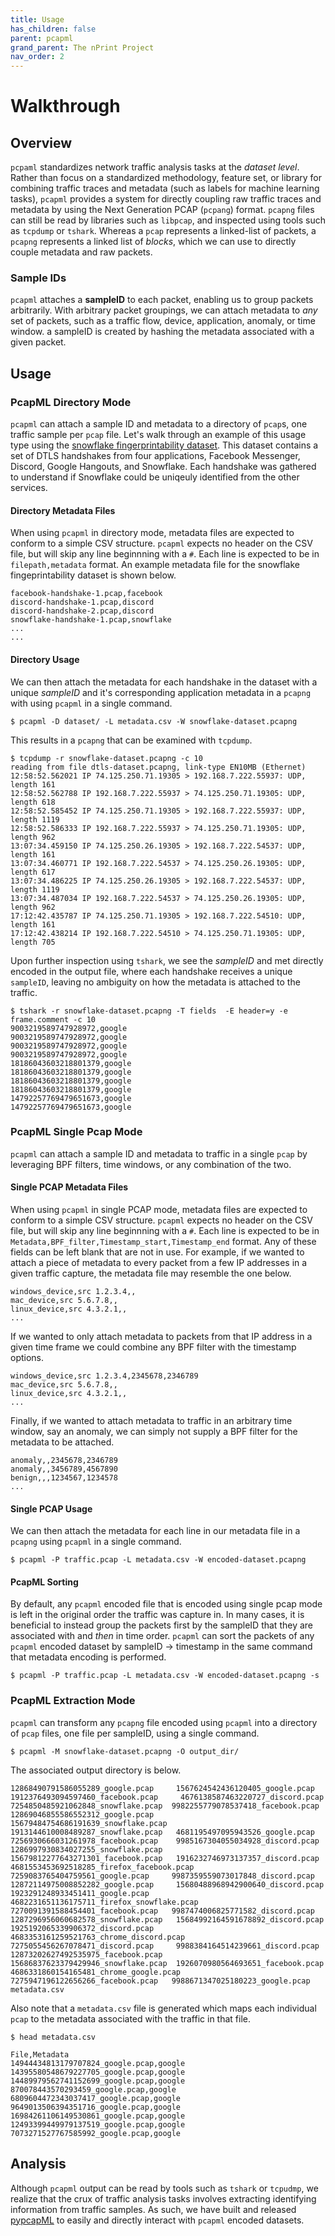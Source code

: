 ```yaml
---
title: Usage
has_children: false
parent: pcapml
grand_parent: The nPrint Project
nav_order: 2
---
```


# Walkthrough

## Overview

`pcpaml` standardizes network traffic analysis tasks at the _dataset level_. Rather than focus on a standardized methodology, feature set, or library for combining traffic traces and metadata (such as labels for machine learning tasks), `pcapml` provides a system for directly coupling raw traffic traces and metadata by using the Next Generation PCAP (`pcpang`) format. `pcapng` files can still be read by libraries such as `libpcap`, and inspected using tools such as `tcpdump` or `tshark`. Whereas a `pcap` represents a linked-list of packets, a `pcapng` represents a linked list of _blocks_, which we can use to directly couple metadata and raw packets.

### Sample IDs

`pcapml` attaches a **sampleID** to each packet, enabling us to group packets arbitrarily. With arbitrary packet groupings, we can attach metadata to *any* set of packets, such as a traffic flow, device, application, anomaly, or time window. a sampleID is created by hashing the metadata associated with a given packet.

## Usage

### PcapML Directory Mode

`pcapml` can attach a sample ID and metadata to a directory of `pcap`s, one traffic sample per `pcap` file. Let's walk through an example of this usage type using the [snowflake fingerprintability dataset](https://github.com/kyle-macmillan/snowflake_fingerprintability). This dataset contains a set of DTLS handshakes from four applications, Facebook Messenger, Discord, Google Hangouts, and Snowflake. Each handshake was gathered to understand if Snowflake could be uniqeuly identified from the other services. 

#### Directory Metadata Files

When using `pcapml` in directory mode, metadata files are expected to conform to a simple CSV structure. `pcapml` expects no header on the CSV file, but will skip any line beginnning with a `#`. Each line is expected to be in `filepath,metadata` format. An example metadata file for the snowflake fingeprintability dataset is shown below.

```
facebook-handshake-1.pcap,facebook
discord-handshake-1.pcap,discord
discord-handshake-2.pcap,discord
snowflake-handshake-1.pcap,snowflake
...
...
```

#### Directory Usage

We can then attach the metadata for each handshake in the dataset with a unique _sampleID_ and it's corresponding application metadata in a `pcapng` with using `pcapml` in a single command.

`$ pcapml -D dataset/ -L metadata.csv -W snowflake-dataset.pcapng`

This results in a `pcapng` that can be examined with `tcpdump`.

```
$ tcpdump -r snowflake-dataset.pcapng -c 10
reading from file dtls-dataset.pcapng, link-type EN10MB (Ethernet)
12:58:52.562021 IP 74.125.250.71.19305 > 192.168.7.222.55937: UDP, length 161
12:58:52.562788 IP 192.168.7.222.55937 > 74.125.250.71.19305: UDP, length 618
12:58:52.585452 IP 74.125.250.71.19305 > 192.168.7.222.55937: UDP, length 1119
12:58:52.586333 IP 192.168.7.222.55937 > 74.125.250.71.19305: UDP, length 962
13:07:34.459150 IP 74.125.250.26.19305 > 192.168.7.222.54537: UDP, length 161
13:07:34.460771 IP 192.168.7.222.54537 > 74.125.250.26.19305: UDP, length 617
13:07:34.486225 IP 74.125.250.26.19305 > 192.168.7.222.54537: UDP, length 1119
13:07:34.487034 IP 192.168.7.222.54537 > 74.125.250.26.19305: UDP, length 962
17:12:42.435787 IP 74.125.250.71.19305 > 192.168.7.222.54510: UDP, length 161
17:12:42.438214 IP 192.168.7.222.54510 > 74.125.250.71.19305: UDP, length 705
```

Upon further inspection using `tshark`, we see the _sampleID_ and met directly encoded in the output file, where each handshake receives a unique `sampleID`, leaving no ambiguity on how the metadata is attached to the traffic.

```
$ tshark -r snowflake-dataset.pcapng -T fields  -E header=y -e frame.comment -c 10
9003219589747928972,google
9003219589747928972,google
9003219589747928972,google
9003219589747928972,google
18186043603218801379,google
18186043603218801379,google
18186043603218801379,google
18186043603218801379,google
14792257769479651673,google
14792257769479651673,google
```

### PcapML Single Pcap Mode

`pcapml` can attach a sample ID and metadata to traffic in a single `pcap` by leveraging BPF filters, time windows, or any combination of the two. 

#### Single PCAP Metadata Files

When using `pcapml` in single PCAP mode, metadata files are expected to conform to a simple CSV structure. `pcapml` expects no header on the CSV file, but will skip any line beginnning with a `#`. Each line is expected to be in `Metadata,BPF_filter,Timestamp_start,Timestamp_end` format. Any of these fields can be left blank that are not in use. For example, if we wanted to attach a piece of metadata to every packet from a few IP addresses in a given traffic capture, the metadata file may resemble the one below.

```
windows_device,src 1.2.3.4,,
mac_device,src 5.6.7.8,,
linux_device,src 4.3.2.1,,
...
```

If we wanted to only attach metadata to packets from that IP address in a given time frame we could combine any BPF filter with the timestamp options.

```
windows_device,src 1.2.3.4,2345678,2346789
mac_device,src 5.6.7.8,,
linux_device,src 4.3.2.1,,
...
```

Finally, if we wanted to attach metadata to traffic in an arbitrary time window, say an anomaly, we can simply not supply a BPF filter for the metadata to be attached.

```
anomaly,,2345678,2346789
anomaly,,3456789,4567890
benign,,,1234567,1234578
...
```

#### Single PCAP Usage

We can then attach the metadata for each line in our metadata file in a `pcapng` using `pcapml` in a single command.

`$ pcapml -P traffic.pcap -L metadata.csv -W encoded-dataset.pcapng`

#### PcapML Sorting

By default, any `pcapml` encoded file that is encoded using single pcap mode is left in the original order the traffic was capture in. In many cases, it is beneficial to instead group the packets first by the sampleID that they are associated with and _then_ in time order. `pcapml` can sort the packets of any `pcapml` encoded dataset by sampleID -> timestamp in the same command that metadata encoding is performed.

`$ pcapml -P traffic.pcap -L metadata.csv -W encoded-dataset.pcapng -s`

### PcapML Extraction Mode 

`pcapml` can transform any `pcapng` file encoded using `pcapml` into a directory of `pcap` files, one file per sampleID, using a single command.

`$ pcapml -M snowflake-dataset.pcapng -O output_dir/`

The associated output directory is below.
```
12868490791586055289_google.pcap     1567624542436120405_google.pcap       1912376493094597460_facebook.pcap     4676138587463220727_discord.pcap     7254850485921062848_snowflake.pcap  9982255779078537418_facebook.pcap
12869046855586552312_google.pcap      15679484754686191639_snowflake.pcap  1913144610008489287_snowflake.pcap   4681195497095943526_google.pcap      7256930666031261978_facebook.pcap    9985167304055034928_discord.pcap
1286997930834027255_snowflake.pcap   15679812277643271301_facebook.pcap   1916232746973137357_discord.pcap      4681553453692518285_firefox_facebook.pcap   7259083765404759561_google.pcap     9987359559073017848_discord.pcap
12872114975008852282_google.pcap     15680488968942900640_discord.pcap    1923291248933451411_google.pcap      4682231651136175711_firefox_snowflake.pcap  7270091391588454401_facebook.pcap   9987474006825771582_discord.pcap
1287296956060682578_snowflake.pcap   15684992164591678892_discord.pcap     1925192065339906372_discord.pcap      4683353161259521763_chrome_discord.pcap     7275055456267078471_discord.pcap     9988384164514239661_discord.pcap
12873202627492535975_facebook.pcap   15686837623379429946_snowflake.pcap  1926070980564693651_facebook.pcap    4686331860154165481_chrome_google.pcap      7275947196122656266_facebook.pcap   9988671347025180223_google.pcap
metadata.csv
```

Also note that a `metadata.csv` file is generated which maps each individual `pcap` to the metadata associated with the traffic in that file.

`$ head metadata.csv`

```
File,Metadata
14944434813179707824_google.pcap,google
14395580548679227705_google.pcap,google
14489979562741152699_google.pcap,google
870078443570293459_google.pcap,google
6809604472343037417_google.pcap,google
9649013506394351716_google.pcap,google
16984261106149530861_google.pcap,google
12493399449979137519_google.pcap,google
7073271527767585992_google.pcap,google
```


## Analysis

Although `pcapml` output can be read by tools such as `tshark` or `tcpudmp`, we realize that the crux of traffic analysis tasks involves extracting identifying information from traffic samples. As such, we have built and released [pypcapML](https://nprint.github.io/pypcapml.html) to easily and directly interact with `pcapml` encoded datasets.
